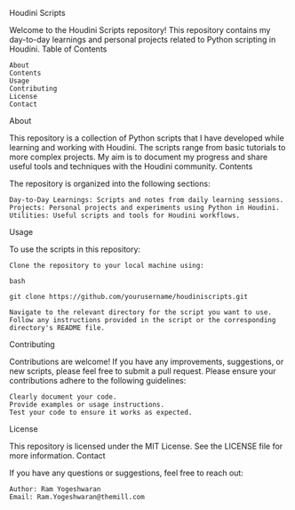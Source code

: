Houdini Scripts

Welcome to the Houdini Scripts repository! This repository contains my day-to-day learnings and personal projects related to Python scripting in Houdini.
Table of Contents

    About
    Contents
    Usage
    Contributing
    License
    Contact

About

This repository is a collection of Python scripts that I have developed while learning and working with Houdini. The scripts range from basic tutorials to more complex projects. My aim is to document my progress and share useful tools and techniques with the Houdini community.
Contents

The repository is organized into the following sections:

    Day-to-Day Learnings: Scripts and notes from daily learning sessions.
    Projects: Personal projects and experiments using Python in Houdini.
    Utilities: Useful scripts and tools for Houdini workflows.

Usage

To use the scripts in this repository:

    Clone the repository to your local machine using:

    bash

    git clone https://github.com/yourusername/houdiniscripts.git

    Navigate to the relevant directory for the script you want to use.
    Follow any instructions provided in the script or the corresponding directory's README file.

Contributing

Contributions are welcome! If you have any improvements, suggestions, or new scripts, please feel free to submit a pull request. Please ensure your contributions adhere to the following guidelines:

    Clearly document your code.
    Provide examples or usage instructions.
    Test your code to ensure it works as expected.

License

This repository is licensed under the MIT License. See the LICENSE file for more information.
Contact

If you have any questions or suggestions, feel free to reach out:

    Author: Ram Yogeshwaran
    Email: Ram.Yogeshwaran@themill.com
